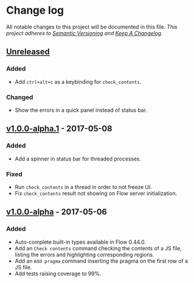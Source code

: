# Change log

All notable changes to this project will be documented in this file.
*This project adheres to [Semantic Versioning](http://semver.org/) and [Keep A Changelog](http://keepachangelog.com/).*

## [Unreleased]
### Added
  * Add `ctrl+alt+c` as a keybinding for `check_contents`.

### Changed
  * Show the errors in a quick panel instead of status bar.

## [v1.0.0-alpha.1] - 2017-05-08
### Added
  * Add a spinner in status bar for threaded processes.

### Fixed
  * Run `check_contents` in a thread in order to not freeze UI.
  * Fix `check_contents` result not showing on Flow server initialization.

## [v1.0.0-alpha] - 2017-05-06
### Added
  * Auto-complete built-in types available in Flow 0.44.0.
  * Add an `Check contents` command checking the contents of a JS file, listing the errors and highlighting corresponding regions.
  * Add an `Add pragma` command inserting the pragma on the first row of a JS file.
  * Add tests raising coverage to 99%.

[Unreleased]: https://github.com/Pegase745/sublime-flowtype/compare/v1.0.0-alpha.1...master
[v1.0.0-alpha.1]: https://github.com/Pegase745/sublime-flowtype/compare/v1.0.0-alpha...v1.0.0-alpha.1
[v1.0.0-alpha]: https://github.com/Pegase745/sublime-flowtype/compare/v1.0.0-alpha